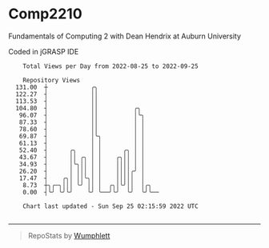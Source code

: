 # Comp2210
Fundamentals of Computing 2 with Dean Hendrix at Auburn University

Coded in jGRASP IDE

```
    Total Views per Day from 2022-08-25 to 2022-09-25

    Repository Views
  131.00  ┼            ╭╮
  122.27  ┤            ││
  113.53  ┤            ││
  104.80  ┤            ││          ╭╮
   96.07  ┤            ││          │╰╮
   87.33  ┤            ││          │ │
   78.60  ┤            ││          │ │
   69.87  ┤            │╰╮         │ │
   61.13  ┤            │ │         │ │
   52.40  ┤      ╭╮    │ │      ╭╮ │ │
   43.67  ┤      ││ ╭╮ │ │    ╭╮││ │ │
   34.93  ┤      │╰╮││ │ │    ││││ │ │
   26.20  ┤      │ │││ │ │    ││││╭╯ │
   17.47  ┤    ╭╮│ ││╰╮│ │    │││││  │
    8.73  ┼╮╭─╮│││ ╰╯ ││ │  ╭╮│╰╯││  │╭╮
    0.00  ┤╰╯ ╰╯╰╯    ╰╯ ╰──╯╰╯  ╰╯  ╰╯╰──

    Chart last updated - Sun Sep 25 02:15:59 2022 UTC
    
```

---

> RepoStats by [Wumphlett](https://github.com/Wumphlett)
